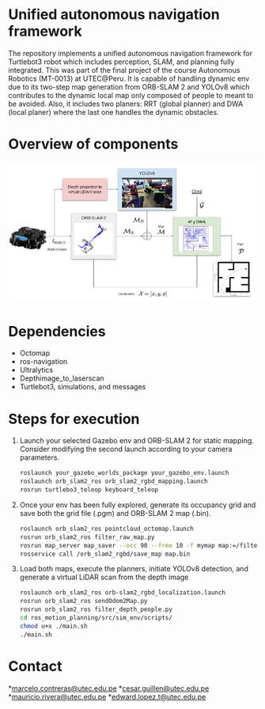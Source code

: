# Unified autonomous navigation framework

The repository implements a unified autonomous navigation framework for Turtlebot3 robot which includes perception, SLAM, and planning fully integrated. This was part of the final project of the course Autonomous Robotics (MT-0013) at UTEC@Peru. It is capable of handling dynamic env due to its two-step map generation from ORB-SLAM 2 and YOLOv8 which contributes to the dynamic local map only composed of people to meant to be avoided.
Also, it includes two planers: RRT (global planner) and DWA (local planer) where the last one handles the dynamic obstacles.

# Overview of components

![alt text](overview.png)

# Dependencies
* Octomap
* ros-navigation
* Ultralytics
* Depthimage_to_laserscan
* Turtlebot3, simulations, and messages 

# Steps for execution

1. Launch your selected Gazebo env and ORB-SLAM 2 for static mapping. Consider modifying the second launch according to your camera parameters.
  
    ```bash
    roslaunch your_gazebo_worlds_package your_gazebo_env.launch
    roslaunch orb_slam2_ros orb_slam2_rgbd_mapping.launch
    rosrun turtlebo3_teleop keyboard_teleop
    ```

2. Once your env has been fully explored, generate its occupancy grid and save both the grid file (.pgm) and ORB-SLAM 2 map (.bin).

    ```bash
    roslaunch orb_slam2_ros pointcloud_octomap.launch
    rosrun orb_slam2_ros filter_raw_map.py
    rosrun map_server map_saver --occ 90 --free 10 -f mymap map:=/filtered_raw
    rosservice call /orb_slam2_rgbd/save_map map.bin 
    ```

3. Load both maps, execute the planners, initiate YOLOv8 detection, and generate a virtual LiDAR scan from the depth image
   
    ```bash
    roslaunch orb_slam2_ros orb-slam2_rgbd_localization.launch
    rosrun orb_slam2_ros sendOdom2Map.py
    rosrun orb_slam2_ros filter_depth_people.py
    cd ros_motion_planning/src/sim_env/scripts/
    chmod u+x ./main.sh
    ./main.sh
    ```
# Contact

  *marcelo.contreras@utec.edu.pe
  *cesar.guillen@utec.edu.pe
  *mauricio.rivera@utec.edu.pe
  *edward.lopez.t@utec.edu.pe
